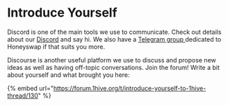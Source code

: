 # Introduce Yourself

Discord is one of the main tools we use to communicate. Check out details about our [Discord](discord.md) and say hi. We also have a [Telegram group ](https://t.me/honeyswapDEX)dedicated to Honeyswap if that suits you more.

Discourse is another useful platform we use to discuss and propose new ideas as well as having off-topic conversations. Join the forum! Write a bit about yourself and what brought you here: 

{% embed url="https://forum.1hive.org/t/introduce-yourself-to-1hive-thread/130" %}

